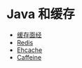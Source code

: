 # Java 和缓存

- [缓存面经](CacheInterview.md)
- [Redis](Redis.md)
- [Ehcache](Ehcache.md)
- [Caffeine](Caffeine.md)
